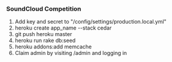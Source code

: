 ### SoundCloud Competition

1. Add key and secret to "/config/settings/production.local.yml"
2. heroku create app_name --stack cedar
3. git push heroku master
4. heroku run rake db:seed
5. heroku addons:add memcache
6. Claim admin by visiting /admin and logging in